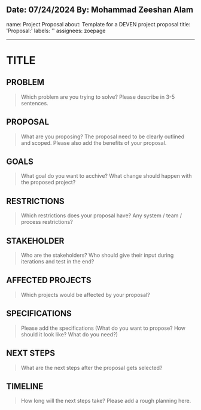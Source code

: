 **Date:** 07/24/2024
**By:** Mohammad Zeeshan Alam
---
name: Project Proposal
about: Template for a DEVEN project proposal
title: 'Proposal:'
labels: ''
assignees: zoepage

---

# TITLE

## PROBLEM
> Which problem are you trying to solve? Please describe in 3-5 sentences.

## PROPOSAL
> What are you proposing? The proposal need to be clearly outlined and scoped. Please also add the benefits of your proposal.

## GOALS
> What goal do you want to acchive? What change should happen with the proposed project?

## RESTRICTIONS
> Which restrictions does your proposal have? Any system  / team / process restrictions?

## STAKEHOLDER
> Who are the stakeholders? Who should give their input during iterations and test in the end?

## AFFECTED PROJECTS
> Which projects would be affected by your proposal?

## SPECIFICATIONS
> Please add the specifications (What do you want to propose? How should it look like? What do you need?)

## NEXT STEPS
> What are the next steps after the proposal gets selected?

## TIMELINE
> How long will the next steps take? Please add a rough planning here.
